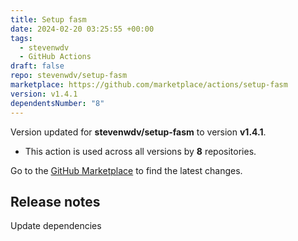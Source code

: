 ```yaml
---
title: Setup fasm
date: 2024-02-20 03:25:55 +00:00
tags:
  - stevenwdv
  - GitHub Actions
draft: false
repo: stevenwdv/setup-fasm
marketplace: https://github.com/marketplace/actions/setup-fasm
version: v1.4.1
dependentsNumber: "8"
---
```



Version updated for **stevenwdv/setup-fasm** to version **v1.4.1**.
- This action is used across all versions by **8** repositories.

Go to the [GitHub Marketplace](https://github.com/marketplace/actions/setup-fasm) to find the latest changes.

## Release notes

Update dependencies
